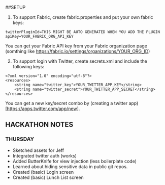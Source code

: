 ##SETUP

1. To support Fabric, create fabric.properties and put your own fabric keys:

```
twitterPluginId=THIS MIGHT BE AUTO GENERATED WHEN YOU ADD THE PLUGIN
apiKey=YOUR_FABRIC_ORG_API_KEY
```

You can get your Fabric API key from your Fabric organization page (somthing like https://fabric.io/settings/organizations/YOUR_ORG_ID)

2. To support login with Twitter, create secrets.xml and include the following keys:

```
<?xml version="1.0" encoding="utf-8"?>
<resources>
    <string name="twitter_key">YOUR_TWITTER_APP_KEY</string>
    <string name="twitter_secret">YOUR_TWITTER_APP_SECRET</string>
</resources>
```

You can get a new key/secret combo by (creating a twitter app)[https://apps.twitter.com/app/new].

## HACKATHON NOTES

### THURSDAY

* Sketched assets for Jeff
* Integrated twitter auth (works)
* Added ButterKnife for view injection (less boilerplate code)
* Learned about hiding sensitive data in public git repos.
* Created (basic) Login screen
* Created (basic) Lunch List screen
